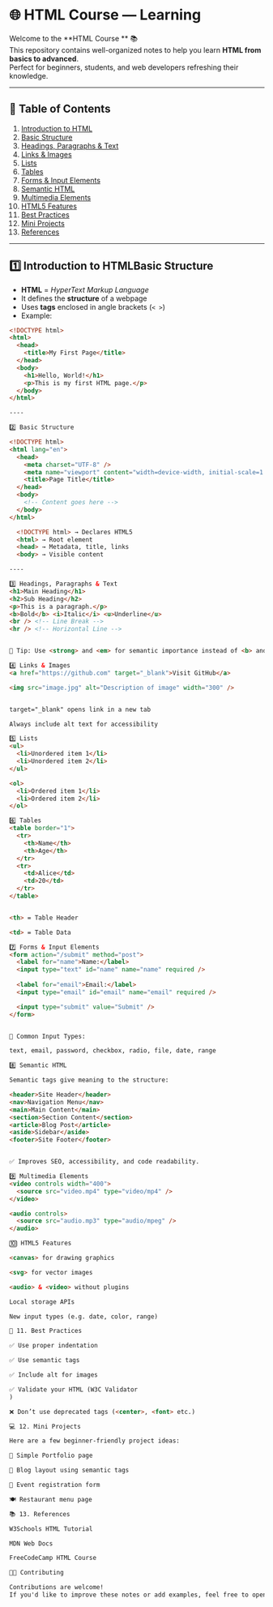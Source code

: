 # 🌐 HTML Course — Learning 

Welcome to the **HTML Course ** 📚  
This repository contains well-organized notes to help you learn **HTML from basics to advanced**.  
Perfect for beginners, students, and web developers refreshing their knowledge.

---

## 🧭 Table of Contents

1. [Introduction to HTML](#1-introduction-to-html)  
2. [Basic Structure](#2-basic-structure)  
3. [Headings, Paragraphs & Text](#3-headings-paragraphs--text)  
4. [Links & Images](#4-links--images)  
5. [Lists](#5-lists)  
6. [Tables](#6-tables)  
7. [Forms & Input Elements](#7-forms--input-elements)  
8. [Semantic HTML](#8-semantic-html)  
9. [Multimedia Elements](#9-multimedia-elements)  
10. [HTML5 Features](#10-html5-features)  
11. [Best Practices](#11-best-practices)  
12. [Mini Projects](#12-mini-projects)  
13. [References](#13-references)

---

## 1️⃣ Introduction to HTMLBasic Structure

- **HTML** = *HyperText Markup Language*  
- It defines the **structure** of a webpage  
- Uses **tags** enclosed in angle brackets (`< >`)  
- Example:

```html
<!DOCTYPE html>
<html>
  <head>
    <title>My First Page</title>
  </head>
  <body>
    <h1>Hello, World!</h1>
    <p>This is my first HTML page.</p>
  </body>
</html>

----

2️⃣ Basic Structure

<!DOCTYPE html>
<html lang="en">
  <head>
    <meta charset="UTF-8" />
    <meta name="viewport" content="width=device-width, initial-scale=1.0" />
    <title>Page Title</title>
  </head>
  <body>
    <!-- Content goes here -->
  </body>
</html>

  <!DOCTYPE html> → Declares HTML5
  <html> → Root element
  <head> → Metadata, title, links
  <body> → Visible content

----

3️⃣ Headings, Paragraphs & Text
<h1>Main Heading</h1>
<h2>Sub Heading</h2>
<p>This is a paragraph.</p>
<b>Bold</b> <i>Italic</i> <u>Underline</u>
<br /> <!-- Line Break -->
<hr /> <!-- Horizontal Line -->


📝 Tip: Use <strong> and <em> for semantic importance instead of <b> and <i>.

4️⃣ Links & Images
<a href="https://github.com" target="_blank">Visit GitHub</a>

<img src="image.jpg" alt="Description of image" width="300" />


target="_blank" opens link in a new tab

Always include alt text for accessibility

5️⃣ Lists
<ul>
  <li>Unordered item 1</li>
  <li>Unordered item 2</li>
</ul>

<ol>
  <li>Ordered item 1</li>
  <li>Ordered item 2</li>
</ol>

6️⃣ Tables
<table border="1">
  <tr>
    <th>Name</th>
    <th>Age</th>
  </tr>
  <tr>
    <td>Alice</td>
    <td>20</td>
  </tr>
</table>


<th> = Table Header

<td> = Table Data

7️⃣ Forms & Input Elements
<form action="/submit" method="post">
  <label for="name">Name:</label>
  <input type="text" id="name" name="name" required />
  
  <label for="email">Email:</label>
  <input type="email" id="email" name="email" required />

  <input type="submit" value="Submit" />
</form>


📝 Common Input Types:

text, email, password, checkbox, radio, file, date, range

8️⃣ Semantic HTML

Semantic tags give meaning to the structure:

<header>Site Header</header>
<nav>Navigation Menu</nav>
<main>Main Content</main>
<section>Section Content</section>
<article>Blog Post</article>
<aside>Sidebar</aside>
<footer>Site Footer</footer>


✅ Improves SEO, accessibility, and code readability.

9️⃣ Multimedia Elements
<video controls width="400">
  <source src="video.mp4" type="video/mp4" />
</video>

<audio controls>
  <source src="audio.mp3" type="audio/mpeg" />
</audio>

🔟 HTML5 Features

<canvas> for drawing graphics

<svg> for vector images

<audio> & <video> without plugins

Local storage APIs

New input types (e.g. date, color, range)

📝 11. Best Practices

✅ Use proper indentation

✅ Use semantic tags

✅ Include alt for images

✅ Validate your HTML (W3C Validator
)

❌ Don’t use deprecated tags (<center>, <font> etc.)

💻 12. Mini Projects

Here are a few beginner-friendly project ideas:

📝 Simple Portfolio page

📰 Blog layout using semantic tags

📅 Event registration form

🍽️ Restaurant menu page

📚 13. References

W3Schools HTML Tutorial

MDN Web Docs

FreeCodeCamp HTML Course

🧑‍💻 Contributing

Contributions are welcome!
If you'd like to improve these notes or add examples, feel free to open a pull request.

